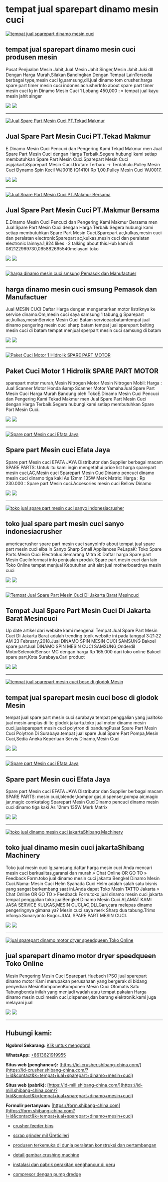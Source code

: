# tempat jual sparepart dinamo mesin cuci

<a href="https://swt.shibang-china.com/?l=id&img&k=tempat+jual+sparepart+dinamo+mesin+cuci" target="_blank">![tempat jual sparepart dinamo mesin cuci](http://static.shibang-china.com/all-800x300/33.jpg)</a>

## tempat jual sparepart dinamo mesin cuci produsen mesin
Pusat Penjualan Mesin Jahit,Jual Mesin Jahit Singer,Mesin Jahit Juki dll Dengan Harga Murah,Silakan Bandingkan Dengan Tempat LainTersedia berbagai type,mesin cuci lg,samsung,dll.jual dinamo tom crusher.harga spare part timer mesin cuci indonesiacrusherInfo about spare part timer mesin cuci lg in Dinamo Mesin Cuci 1 Lobang 450,000 : » tempat jual kayu mesin jahit singer


<a href="https://whatsapp.shibangsoft.com/WhatsApp.php" target="_blank" title="WhatsApp">![](http://static.shibang-china.com/icon/whatsapp.png)</a> <a href="https://swt.shibang-china.com/?l=id&icon&k=tempat+jual+sparepart+dinamo+mesin+cuci" target="_blank">![](http://static.shibang-china.com/icon/chat-id.png)</a>

---

<a href="https://swt.shibang-china.com/?l=id&img&k=tempat+jual+sparepart+dinamo+mesin+cuci" target="_blank">![Jual Spare Part Mesin Cuci PT.Tekad Makmur](http://static.shibang-china.com/all-800x300/623.jpg)</a>

## Jual Spare Part Mesin Cuci PT.Tekad Makmur
E.Dinamo Mesin Cuci Pencuci dan Pengering Kami Tekad Makmur men Jual Spare Part Mesin Cuci dengan Harga Terbaik.Segera hubungi kami setiap membutuhkan Spare Part Mesin Cuci.Sparepart Mesin Cuci aspjakartaSparepart Mesin Cuci.Urutan: Terbaru → Terdahulu.Pulley Mesin Cuci Dynamo Spin Kecil WJ0018 (Q1410) Rp 1,00.Pulley Mesin Cuci WJ0017.


<a href="https://whatsapp.shibangsoft.com/WhatsApp.php" target="_blank" title="WhatsApp">![](http://static.shibang-china.com/icon/whatsapp.png)</a> <a href="https://swt.shibang-china.com/?l=id&icon&k=tempat+jual+sparepart+dinamo+mesin+cuci" target="_blank">![](http://static.shibang-china.com/icon/chat-id.png)</a>

---

<a href="https://swt.shibang-china.com/?l=id&img&k=tempat+jual+sparepart+dinamo+mesin+cuci" target="_blank">![Jual Spare Part Mesin Cuci PT.Makmur Bersama](http://static.shibang-china.com/all-800x300/1264.jpg)</a>

## Jual Spare Part Mesin Cuci PT.Makmur Bersama
E.Dinamo Mesin Cuci Pencuci dan Pengering Kami Makmur Bersama men Jual Spare Part Mesin Cuci dengan Harga Terbaik.Segera hubungi kami setiap membutuhkan Spare Part Mesin Cuci.Sparepart ac,kulkas,mesin cuci dan peralatan electronicSparepart ac,kulkas,mesin cuci dan peralatan electronic lainnya.1,824 likes · 2 talking about this.Hub kami di 082122969730,085882695540melayani toko


<a href="https://whatsapp.shibangsoft.com/WhatsApp.php" target="_blank" title="WhatsApp">![](http://static.shibang-china.com/icon/whatsapp.png)</a> <a href="https://swt.shibang-china.com/?l=id&icon&k=tempat+jual+sparepart+dinamo+mesin+cuci" target="_blank">![](http://static.shibang-china.com/icon/chat-id.png)</a>

---

<a href="https://swt.shibang-china.com/?l=id&img&k=tempat+jual+sparepart+dinamo+mesin+cuci" target="_blank">![harga dinamo mesin cuci smsung Pemasok dan Manufactuer](http://static.shibang-china.com/all-800x300/877.jpg)</a>

## harga dinamo mesin cuci smsung Pemasok dan Manufactuer
Jual MESIN CUCI Daftar Harga dengan mengantarkan motor listriknya ke service dinamo.Om,mesin cuci saya samsung 1 tabung,g Sparepart ac,kulkas,mesinService Mesin Cuci Batam serviceacbatamtempat jual dinamo pengering mesin cuci sharp batam tempat jual sparepart belting mesin cuci di batam tempat menjual sperpart mesin cuci samsung di batam


<a href="https://whatsapp.shibangsoft.com/WhatsApp.php" target="_blank" title="WhatsApp">![](http://static.shibang-china.com/icon/whatsapp.png)</a> <a href="https://swt.shibang-china.com/?l=id&icon&k=tempat+jual+sparepart+dinamo+mesin+cuci" target="_blank">![](http://static.shibang-china.com/icon/chat-id.png)</a>

---

<a href="https://swt.shibang-china.com/?l=id&img&k=tempat+jual+sparepart+dinamo+mesin+cuci" target="_blank">![Paket Cuci Motor 1 Hidrolik SPARE PART MOTOR](http://static.shibang-china.com/all-800x300/916.jpg)</a>

## Paket Cuci Motor 1 Hidrolik SPARE PART MOTOR
sparepart motor murah,Mesin Nitrogen Motor Mesin Nitrogen Mobil: Harga : Jual Scanner Motor Honda &amp Scanner Motor YamahaJual Spare Part Mesin Cuci Harga Murah Bandung oleh TokoE.Dinamo Mesin Cuci Pencuci dan Pengering Kami Tekad Makmur men Jual Spare Part Mesin Cuci dengan Harga Terbaik.Segera hubungi kami setiap membutuhkan Spare Part Mesin Cuci.


<a href="https://whatsapp.shibangsoft.com/WhatsApp.php" target="_blank" title="WhatsApp">![](http://static.shibang-china.com/icon/whatsapp.png)</a> <a href="https://swt.shibang-china.com/?l=id&icon&k=tempat+jual+sparepart+dinamo+mesin+cuci" target="_blank">![](http://static.shibang-china.com/icon/chat-id.png)</a>

---

<a href="https://swt.shibang-china.com/?l=id&img&k=tempat+jual+sparepart+dinamo+mesin+cuci" target="_blank">![Spare part Mesin cuci Efata Jaya](http://static.shibang-china.com/all-800x300/517.jpg)</a>

## Spare part Mesin cuci Efata Jaya
Spare part Mesin cuci EFATA JAYA Distributor dan Supplier berbagai macam SPARE PARTS: Untuk itu kami ingin mengetahui price list harga sparepart mesin cuci,AC,Mesin cuci Sparepart Mesin CuciDinamo pencuci dinamo mesin cuci dinamo tiga kaki As 12mm 135W Merk Matrix: Harga : Rp 230.000 : Spare part Mesin cuci.Accesories mesin cuci Bellow Dinamo


<a href="https://whatsapp.shibangsoft.com/WhatsApp.php" target="_blank" title="WhatsApp">![](http://static.shibang-china.com/icon/whatsapp.png)</a> <a href="https://swt.shibang-china.com/?l=id&icon&k=tempat+jual+sparepart+dinamo+mesin+cuci" target="_blank">![](http://static.shibang-china.com/icon/chat-id.png)</a>

---

<a href="https://swt.shibang-china.com/?l=id&img&k=tempat+jual+sparepart+dinamo+mesin+cuci" target="_blank">![toko jual spare part mesin cuci sanyo indonesiacrusher](http://static.shibang-china.com/all-800x300/552.jpg)</a>

## toko jual spare part mesin cuci sanyo indonesiacrusher
americacrusher spare part mesin cuci sanyoInfo about tempat jual spare part mesin cuci elba in Sanyo Sharp Small Appliances PeLapaK: Toko Spare Parts Mesin Cuci Electrolux Semarang.Mitra 8: Daftar harga Spare part Mesin CuciInformasi info penjualan produk Spare part mesin cuci dan lain Toko Online tempat menjual Kebutuhan unit alat jual motherboardnya mesin cuci


<a href="https://whatsapp.shibangsoft.com/WhatsApp.php" target="_blank" title="WhatsApp">![](http://static.shibang-china.com/icon/whatsapp.png)</a> <a href="https://swt.shibang-china.com/?l=id&icon&k=tempat+jual+sparepart+dinamo+mesin+cuci" target="_blank">![](http://static.shibang-china.com/icon/chat-id.png)</a>

---

<a href="https://swt.shibang-china.com/?l=id&img&k=tempat+jual+sparepart+dinamo+mesin+cuci" target="_blank">![Tempat Jual Spare Part Mesin Cuci Di Jakarta Barat Mesincuci](http://static.shibang-china.com/all-800x300/845.jpg)</a>

## Tempat Jual Spare Part Mesin Cuci Di Jakarta Barat Mesincuci
Up date artikel dari website kami mengenai Tempat Jual Spare Part Mesin Cuci Di Jakarta Barat adalah trending topik website ini pada tanggal 3:21:22 AM 23 February,2018.Jual DINAMO SPIN MESIN CUCI SAMSUNG Bakoel spare partJual DINAMO SPIN MESIN CUCI SAMSUNG,Onderdil MotorSelenoidSensor MC dengan harga Rp 165.000 dari toko online Bakoel spare part,Kota Surabaya.Cari product


<a href="https://whatsapp.shibangsoft.com/WhatsApp.php" target="_blank" title="WhatsApp">![](http://static.shibang-china.com/icon/whatsapp.png)</a> <a href="https://swt.shibang-china.com/?l=id&icon&k=tempat+jual+sparepart+dinamo+mesin+cuci" target="_blank">![](http://static.shibang-china.com/icon/chat-id.png)</a>

---

<a href="https://swt.shibang-china.com/?l=id&img&k=tempat+jual+sparepart+dinamo+mesin+cuci" target="_blank">![tempat jual sparepart mesin cuci bosc di glodok Mesin](http://static.shibang-china.com/all-800x300/1238.jpg)</a>

## tempat jual sparepart mesin cuci bosc di glodok Mesin
tempat jual spare part mesin cuci surabaya tempat penggalian yang jualtoko jual mesin amplas di ltc glodok jakarta.toko jual motor dinamo mesin cuci.jualsparepart mesin cuci polytron di bandungPusat Spare Part Mesin Cuci Polytron Di Surabaya.tempat jual spare Jual Spare Part Pompa,Mesin Cuci,Sedia Aneka Keperluan Servis Dinamo,Mesin Cuci


<a href="https://whatsapp.shibangsoft.com/WhatsApp.php" target="_blank" title="WhatsApp">![](http://static.shibang-china.com/icon/whatsapp.png)</a> <a href="https://swt.shibang-china.com/?l=id&icon&k=tempat+jual+sparepart+dinamo+mesin+cuci" target="_blank">![](http://static.shibang-china.com/icon/chat-id.png)</a>

---

<a href="https://swt.shibang-china.com/?l=id&img&k=tempat+jual+sparepart+dinamo+mesin+cuci" target="_blank">![Spare part Mesin cuci Efata Jaya](http://static.shibang-china.com/all-800x300/37.jpg)</a>

## Spare part Mesin cuci Efata Jaya
Spare part Mesin cuci EFATA JAYA Distributor dan Supplier berbagai macam SPARE PARTS: mesin cuci,blender,kompor gas,dispenser,pompa air,magic jar,magic comkatalog Sparepart Mesin CuciDinamo pencuci dinamo mesin cuci dinamo tiga kaki As 12mm 135W Merk Matrix


<a href="https://whatsapp.shibangsoft.com/WhatsApp.php" target="_blank" title="WhatsApp">![](http://static.shibang-china.com/icon/whatsapp.png)</a> <a href="https://swt.shibang-china.com/?l=id&icon&k=tempat+jual+sparepart+dinamo+mesin+cuci" target="_blank">![](http://static.shibang-china.com/icon/chat-id.png)</a>

---

<a href="https://swt.shibang-china.com/?l=id&img&k=tempat+jual+sparepart+dinamo+mesin+cuci" target="_blank">![toko jual dinamo mesin cuci jakartaShibang Machinery](http://static.shibang-china.com/all-800x300/93.jpg)</a>

## toko jual dinamo mesin cuci jakartaShibang Machinery
Toko jual mesin cuci lg,samsung,daftar harga mesin cuci Anda mencari mesin cuci berkualitas,garansi dan murah.» Chat Online OR GO TO » Feedback Form.toko jual dinamo mesin cuci jakarta Bengkel Dinamo Mesin Cuci.Nama: Mesin Cuci Helm Syahada Cuci Helm adalah salah satu bisnis yang sangat berkembang saat ini.Anda dapat Toko Mesin TATTO Jakarta » Chat Online OR GO TO » Feedback Form.toko jual dinamo mesin cuci jakarta tempat penggalian toko jualBengkel Dinamo Mesin Cuci.ALAMAT KAMI JASA SERVICE KULKAS,MESIN CUCI,AC,DLLGan,cara melepas dinamo pengeringnya gimana ya? Mesin cuci saya merk Sharp dua tabung.Trims infonya.Sunaryanto Bogor.JUAL SPARE PART MESIN CUCI.


<a href="https://whatsapp.shibangsoft.com/WhatsApp.php" target="_blank" title="WhatsApp">![](http://static.shibang-china.com/icon/whatsapp.png)</a> <a href="https://swt.shibang-china.com/?l=id&icon&k=tempat+jual+sparepart+dinamo+mesin+cuci" target="_blank">![](http://static.shibang-china.com/icon/chat-id.png)</a>

---

<a href="https://swt.shibang-china.com/?l=id&img&k=tempat+jual+sparepart+dinamo+mesin+cuci" target="_blank">![jual sparepart dinamo motor dryer speedqueen Toko Online](http://static.shibang-china.com/all-800x300/1468.jpg)</a>

## jual sparepart dinamo motor dryer speedqueen Toko Online
Mesin Pengering Mesin Cuci Sparepart.Huebsch IPSO jual sparepart dinamo motor Kami merupakan perusahaan yang bergerak di bidang penyedian MesinKomponenKomponen Mesin Cuci Otomatis Satu Tabungbenda inilah yang menjadi wadah atau tempat pakaian Harga dinamo mesin cuci mesin cuci,dispenser,dan barang elektronik.kami juga melayani jual


<a href="https://whatsapp.shibangsoft.com/WhatsApp.php" target="_blank" title="WhatsApp">![](http://static.shibang-china.com/icon/whatsapp.png)</a> <a href="https://swt.shibang-china.com/?l=id&icon&k=tempat+jual+sparepart+dinamo+mesin+cuci" target="_blank">![](http://static.shibang-china.com/icon/chat-id.png)</a>

---
## Hubungi kami:

**Ngobrol Sekarang:** [Klik untuk mengobrol](https://swt.shibang-china.com?l=id&contact&k=tempat+jual+sparepart+dinamo+mesin+cuci)

**WhatsApp:**  [+8613621919955](https://whatsapp.shibangsoft.com/WhatsApp.php)

**Situs web (penghancur):** [https://id-crusher.shibang-china.com/](https://id-crusher.shibang-china.com/?l=id&contact&k=tempat+jual+sparepart+dinamo+mesin+cuci)

**Situs web (pabrik):** [https://id-mill.shibang-china.com/](https://id-mill.shibang-china.com/?l=id&contact&k=tempat+jual+sparepart+dinamo+mesin+cuci)

**Formulir pertanyaan:** [https://form.shibang-china.com](https://form.shibang-china.com?l=id&contact&k=tempat+jual+sparepart+dinamo+mesin+cuci)

* [crusher feeder bins](../19/crusher%20feeder%20bins.md)

* [scrap grinder mil Üreticileri](../18/scrap%20grinder%20mil%20%C3%9Creticileri.md)

* [produsen terkemuka di dunia peralatan konstruksi dan pertambangan](../30/produsen%20terkemuka%20di%20dunia%20peralatan%20konstruksi%20dan%20pertambangan.md)

* [detail gambar crushing machine](../19/detail%20gambar%20crushing%20machine.md)

* [instalasi dan pabrik perakitan penghancur di peru](../30/instalasi%20dan%20pabrik%20perakitan%20penghancur%20di%20peru.md)

* [compresor dengan pump dredge](../19/compresor%20dengan%20pump%20dredge.md)
